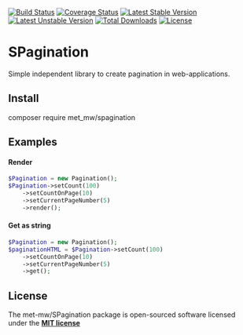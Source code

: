 [![Build Status](https://travis-ci.org/met-mw/SPagination.svg?branch=master)](https://travis-ci.org/met-mw/SPagination)
[![Coverage Status](https://coveralls.io/repos/github/met-mw/SPagination/badge.svg?branch=master)](https://coveralls.io/github/met-mw/SPagination?branch=master)
[![Latest Stable Version](https://poser.pugx.org/met_mw/spagination/v/stable)](https://packagist.org/packages/met_mw/spagination)
[![Latest Unstable Version](https://poser.pugx.org/met_mw/spagination/v/unstable)](https://packagist.org/packages/met_mw/spagination)
[![Total Downloads](https://poser.pugx.org/met_mw/spagination/downloads)](https://packagist.org/packages/met_mw/spagination)
[![License](https://poser.pugx.org/met_mw/spagination/license)](https://packagist.org/packages/met_mw/spagination)
# SPagination
Simple independent library to create pagination in web-applications.

## Install
composer require met_mw/spagination

## Examples

#### Render

```PHP
$Pagination = new Pagination();
$Pagination->setCount(100)
    ->setCountOnPage(10)
    ->setCurrentPageNumber(5)
    ->render();
```

#### Get as string

```PHP
$Pagination = new Pagination();
$paginationHTML = $Pagination->setCount(100)
    ->setCountOnPage(10)
    ->setCurrentPageNumber(5)
    ->get();
```

## License
The met-mw/SPagination package is open-sourced software licensed under the **[MIT license](https://opensource.org/licenses/MIT)**
